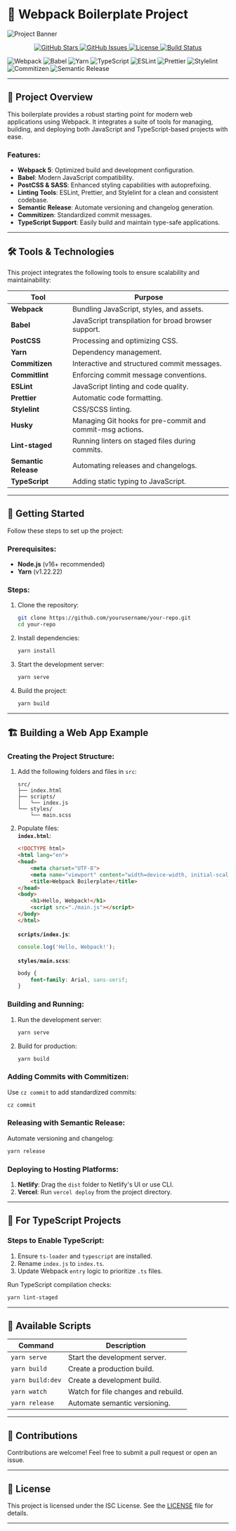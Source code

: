 # 🚀 **Webpack Boilerplate Project**  

![Project Banner](https://via.placeholder.com/1000x200?text=Your+Project+Name)  

<p align="center">
  <a href="https://github.com/natinium/vanilla-js-ts-webpack-boilerplate/stargazers">
    <img src="https://img.shields.io/github/stars/natinium/vanilla-js-ts-webpack-boilerplate?style=for-the-badge" alt="GitHub Stars">
  </a>
  <a href="https://github.com/natinium/vanilla-js-ts-webpack-boilerplate/issues">
    <img src="https://img.shields.io/github/issues/natinium/vanilla-js-ts-webpack-boilerplate?style=for-the-badge" alt="GitHub Issues">
  </a>
  <a href="https://github.com/natinium/vanilla-js-ts-webpack-boilerplate/blob/main/LICENSE">
    <img src="https://img.shields.io/github/license/natinium/vanilla-js-ts-webpack-boilerplate?style=for-the-badge" alt="License">
  </a>
  <a href="https://github.com/natinium/vanilla-js-ts-webpack-boilerplate/actions">
    <img src="https://img.shields.io/github/actions/workflow/status/natinium/vanilla-js-ts-webpack-boilerplate/ci.yml?style=for-the-badge" alt="Build Status">
  </a>
</p>

![Webpack](https://img.shields.io/badge/webpack-5.96.1-blue?logo=webpack) ![Babel](https://img.shields.io/badge/Babel-7.26.0-yellow?logo=babel) ![Yarn](https://img.shields.io/badge/yarn-1.22.22-2C8EBB?logo=yarn) ![TypeScript](https://img.shields.io/badge/TypeScript-5.7.2-blue?logo=typescript) ![ESLint](https://img.shields.io/badge/ESLint-9.15.0-purple?logo=eslint) ![Prettier](https://img.shields.io/badge/Prettier-3.4.1-ff69b4?logo=prettier) ![Stylelint](https://img.shields.io/badge/Stylelint-16.10.0-blue?logo=stylelint) ![Commitizen](https://img.shields.io/badge/Commitizen-friendly-green?logo=git) ![Semantic Release](https://img.shields.io/badge/Semantic%20Release-24.2.0-green?logo=semantic-release) 




---

## 📖 **Project Overview**  

This boilerplate provides a robust starting point for modern web applications using Webpack. It integrates a suite of tools for managing, building, and deploying both JavaScript and TypeScript-based projects with ease.  

### Features:
- **Webpack 5**: Optimized build and development configuration.  
- **Babel**: Modern JavaScript compatibility.  
- **PostCSS & SASS**: Enhanced styling capabilities with autoprefixing.  
- **Linting Tools**: ESLint, Prettier, and Stylelint for a clean and consistent codebase.  
- **Semantic Release**: Automate versioning and changelog generation.  
- **Commitizen**: Standardized commit messages.  
- **TypeScript Support**: Easily build and maintain type-safe applications.  

---

## 🛠️ **Tools & Technologies**  

This project integrates the following tools to ensure scalability and maintainability:  

| Tool | Purpose |  
|------|---------|  
| **Webpack** | Bundling JavaScript, styles, and assets.  
| **Babel** | JavaScript transpilation for broad browser support.  
| **PostCSS** | Processing and optimizing CSS.  
| **Yarn** | Dependency management.  
| **Commitizen** | Interactive and structured commit messages.  
| **Commitlint** | Enforcing commit message conventions.  
| **ESLint** | JavaScript linting and code quality.  
| **Prettier** | Automatic code formatting.  
| **Stylelint** | CSS/SCSS linting.  
| **Husky** | Managing Git hooks for pre-commit and commit-msg actions.  
| **Lint-staged** | Running linters on staged files during commits.  
| **Semantic Release** | Automating releases and changelogs.  
| **TypeScript** | Adding static typing to JavaScript.  

---

## 🚀 **Getting Started**  

Follow these steps to set up the project:  

### Prerequisites:
- **Node.js** (v16+ recommended)  
- **Yarn** (v1.22.22)  

### Steps:
1. Clone the repository:  
   ```bash
   git clone https://github.com/yourusername/your-repo.git
   cd your-repo
   ```  

2. Install dependencies:  
   ```bash
   yarn install
   ```  

3. Start the development server:  
   ```bash
   yarn serve
   ```  

4. Build the project:  
   ```bash
   yarn build
   ```  

---

## 🏗️ **Building a Web App Example**  

### Creating the Project Structure:
1. Add the following folders and files in `src`:  
   ```plaintext
   src/
   ├── index.html
   ├── scripts/
   │   └── index.js
   └── styles/
       └── main.scss
   ```  

2. Populate files:  
   **`index.html`**:  
   ```html
   <!DOCTYPE html>
   <html lang="en">
   <head>
       <meta charset="UTF-8">
       <meta name="viewport" content="width=device-width, initial-scale=1.0">
       <title>Webpack Boilerplate</title>
   </head>
   <body>
       <h1>Hello, Webpack!</h1>
       <script src="./main.js"></script>
   </body>
   </html>
   ```  

   **`scripts/index.js`**:  
   ```javascript
   console.log('Hello, Webpack!');
   ```  

   **`styles/main.scss`**:  
   ```scss
   body {
       font-family: Arial, sans-serif;
   }
   ```  

### Building and Running:
1. Run the development server:  
   ```bash
   yarn serve
   ```  

2. Build for production:  
   ```bash
   yarn build
   ```  

### Adding Commits with Commitizen:
Use `cz commit` to add standardized commits:  
```bash
cz commit
```  

### Releasing with Semantic Release:
Automate versioning and changelog:  
```bash
yarn release
```  

### Deploying to Hosting Platforms:
1. **Netlify**: Drag the `dist` folder to Netlify's UI or use CLI.  
2. **Vercel**: Run `vercel deploy` from the project directory.  

---

## 🎯 **For TypeScript Projects**  

### Steps to Enable TypeScript:
1. Ensure `ts-loader` and `typescript` are installed.  
2. Rename `index.js` to `index.ts`.  
3. Update Webpack `entry` logic to prioritize `.ts` files.  

Run TypeScript compilation checks:  
```bash
yarn lint-staged
```  

---

## 📜 **Available Scripts**  

| Command             | Description                                 |  
|---------------------|---------------------------------------------|  
| `yarn serve`        | Start the development server.              |  
| `yarn build`        | Create a production build.                 |  
| `yarn build:dev`    | Create a development build.                |  
| `yarn watch`        | Watch for file changes and rebuild.        |  
| `yarn release`      | Automate semantic versioning.              |  

---

## 🌟 **Contributions**  

Contributions are welcome! Feel free to submit a pull request or open an issue.  

---

## 📄 **License**  

This project is licensed under the ISC License. See the [LICENSE](./LICENSE) file for details.  

--- 
